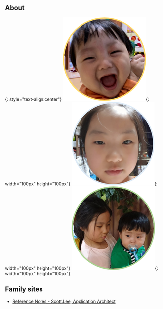 ## About

{: style="text-align:center"}
![](/assets/images/ruan_01.png){: width="100px" height="100px"}
![](/assets/images/yerim_01.png){: width="100px" height="100px"}
![](/assets/images/yerim.n.ruan_01.png){: width="100px" height="100px"}

## Family sites

* [Reference Notes - Scott.Lee, Application Architect](http://arch.ruaniz.com)
